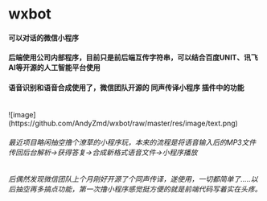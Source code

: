 # wxbot
#### 可以对话的微信小程序<br>
#### 后端使用公司内部程序，目前只是前后端互传字符串，可以结合百度UNIT、讯飞AI等开源的人工智能平台使用<br>
#### 语音识别和语音合成使用了，微信团队开源的 同声传译小程序 插件中的功能<br>

<br>
![image](https://github.com/AndyZmd/wxbot/raw/master/res/image/text.png)<br>

###### 最近项目略闲抽空撸个潦草的小程序玩，本来的流程是将语音输入后的MP3文件传回后台解析->获得答复->合成新格式语音文件->小程序播放<br>
###### 后偶然发现微信团队上个月刚好开源了个同声传译，遂使用，一切都简单了.....以后抽空再多搞点功能，第一次撸小程序感觉挺方便的就是前端代码写着实在头疼。
